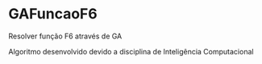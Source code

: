 # GAFuncaoF6
Resolver função F6 através de GA


Algoritmo desenvolvido devido a disciplina de Inteligência Computacional
